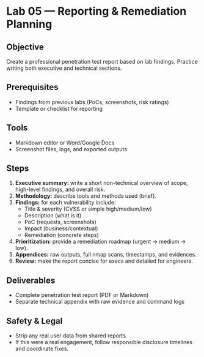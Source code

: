 # Lab 05 — Reporting & Remediation Planning

## Objective
Create a professional penetration test report based on lab findings. Practice writing both executive and technical sections.

## Prerequisites
- Findings from previous labs (PoCs, screenshots, risk ratings)
- Template or checklist for reporting

## Tools
- Markdown editor or Word/Google Docs
- Screenshot files, logs, and exported outputs

## Steps
1. **Executive summary:** write a short non-technical overview of scope, high-level findings, and overall risk.
2. **Methodology:** describe tools and methods used (brief).
3. **Findings:** for each vulnerability include:
   - Title & severity (CVSS or simple high/medium/low)
   - Description (what is it)
   - PoC (requests, screenshots)
   - Impact (business/contextual)
   - Remediation (concrete steps)
4. **Prioritization:** provide a remediation roadmap (urgent → medium → low).
5. **Appendices:** raw outputs, full nmap scans, timestamps, and evidences.
6. **Review:** make the report concise for execs and detailed for engineers.

## Deliverables
- Complete penetration test report (PDF or Markdown)
- Separate technical appendix with raw evidence and command logs

## Safety & Legal
- Strip any real user data from shared reports.
- If this were a real engagement, follow responsible disclosure timelines and coordinate fixes.
